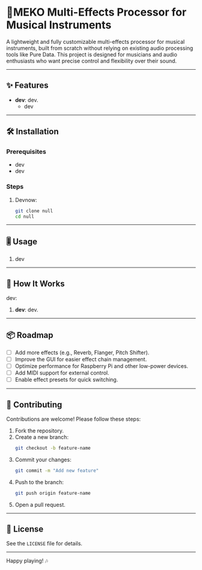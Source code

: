 # 🎸MEKO Multi-Effects Processor for Musical Instruments

A lightweight and fully customizable multi-effects processor for musical instruments, built from scratch without relying on existing audio processing tools like Pure Data. This project is designed for musicians and audio enthusiasts who want precise control and flexibility over their sound.

---

## ✨ Features

- **dev**: dev.
  - dev

---

## 🛠️ Installation

### Prerequisites
- dev
- dev

### Steps
1. Devnow:
   ```bash
   git clone null
   cd null
   ```

---

## 🎚️ Usage

1. dev

---

## 🔧 How It Works

dev:

1. **dev**: dev.

---

## 📦 Roadmap

- [ ] Add more effects (e.g., Reverb, Flanger, Pitch Shifter).
- [ ] Improve the GUI for easier effect chain management.
- [ ] Optimize performance for Raspberry Pi and other low-power devices.
- [ ] Add MIDI support for external control.
- [ ] Enable effect presets for quick switching.

---

## 🤝 Contributing

Contributions are welcome! Please follow these steps:

1. Fork the repository.
2. Create a new branch:
   ```bash
   git checkout -b feature-name
   ```
3. Commit your changes:
   ```bash
   git commit -m "Add new feature"
   ```
4. Push to the branch:
   ```bash
   git push origin feature-name
   ```
5. Open a pull request.

---

## 📜 License

See the `LICENSE` file for details.

---

Happy playing! 🎶

